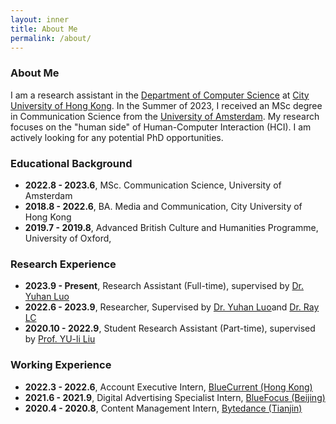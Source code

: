 ```yaml
---
layout: inner
title: About Me
permalink: /about/
---
```

### About Me
I am a research assistant in the [Department of Computer Science](https://www.cs.cityu.edu.hk/) at [City University of Hong Kong](https://www.cityu.edu.hk/). In the Summer of 2023, I received an MSc degree in Communication Science from the [University of Amsterdam](https://www.uva.nl/en). My research focuses on the "human side" of Human-Computer Interaction (HCI). I am actively looking for any potential PhD opportunities. 

### Educational Background

- **2022.8 - 2023.6**, MSc. Communication Science, University of Amsterdam
- **2018.8 - 2022.6**, BA. Media and Communication, City University of Hong Kong
- **2019.7 - 2019.8**, Advanced British Culture and Humanities Programme, University of Oxford,

### Research Experience

- **2023.9 - Present**, Research Assistant (Full-time), supervised by [Dr. Yuhan Luo](https://yuhanlolo.github.io/me/)
- **2022.6 - 2023.9**, Researcher, Supervised by [Dr. Yuhan Luo](https://yuhanlolo.github.io/me/)and [Dr. Ray LC](https://www.scm.cityu.edu.hk/people/ray-lc)
- **2020.10 - 2022.9**, Student Research Assistant (Part-time), supervised by [Prof. YU-li Liu](https://scholars.cityu.edu.hk/en/persons/yuli-liu(cb5a972e-b906-4c9a-8966-2d04034e50f0).html)

### Working Experience
- **2022.3 - 2022.6**, Account Executive Intern, [BlueCurrent (Hong Kong)](https://bluecurrentgroup.com.hk/)
- **2021.6 - 2021.9**, Digital Advertising Specialist Intern, [BlueFocus (Beijing)](https://www.bluefocusgroup.com/en/)
- **2020.4 - 2020.8**, Content Management Intern, [Bytedance (Tianjin)](https://www.bytedance.com/en/)
